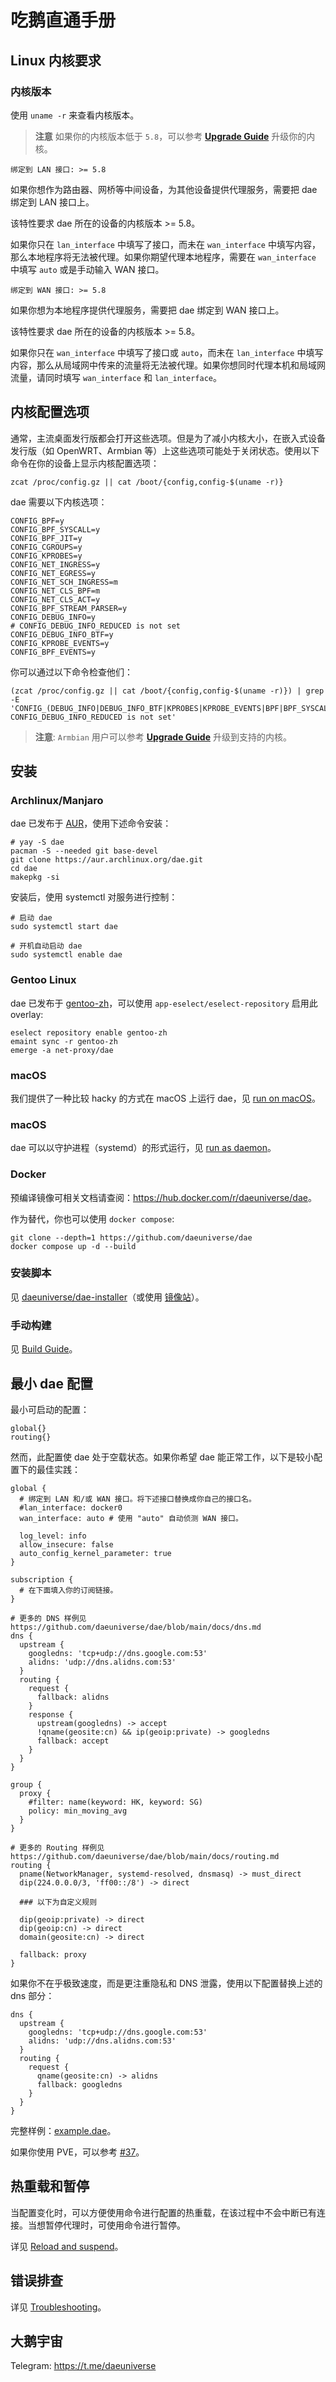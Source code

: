 # 吃鹅直通手册

## Linux 内核要求

### 内核版本

使用 `uname -r` 来查看内核版本。

> **注意**
> 如果你的内核版本低于 `5.8`，可以参考 [**Upgrade Guide**](./kernel-upgrade.md) 升级你的内核。

`绑定到 LAN 接口: >= 5.8`

如果你想作为路由器、网桥等中间设备，为其他设备提供代理服务，需要把 dae 绑定到 LAN 接口上。

该特性要求 dae 所在的设备的内核版本 >= 5.8。

如果你只在 `lan_interface` 中填写了接口，而未在 `wan_interface` 中填写内容，那么本地程序将无法被代理。如果你期望代理本地程序，需要在 `wan_interface` 中填写 `auto` 或是手动输入 WAN 接口。

`绑定到 WAN 接口: >= 5.8`

如果你想为本地程序提供代理服务，需要把 dae 绑定到 WAN 接口上。

该特性要求 dae 所在的设备的内核版本 >= 5.8。

如果你只在 `wan_interface` 中填写了接口或 `auto`，而未在 `lan_interface` 中填写内容，那么从局域网中传来的流量将无法被代理。如果你想同时代理本机和局域网流量，请同时填写 `wan_interface` 和 `lan_interface`。

## 内核配置选项

通常，主流桌面发行版都会打开这些选项。但是为了减小内核大小，在嵌入式设备发行版（如 OpenWRT、Armbian 等）上这些选项可能处于关闭状态。使用以下命令在你的设备上显示内核配置选项：

```shell
zcat /proc/config.gz || cat /boot/{config,config-$(uname -r)}
```

dae 需要以下内核选项：

```
CONFIG_BPF=y
CONFIG_BPF_SYSCALL=y
CONFIG_BPF_JIT=y
CONFIG_CGROUPS=y
CONFIG_KPROBES=y
CONFIG_NET_INGRESS=y
CONFIG_NET_EGRESS=y
CONFIG_NET_SCH_INGRESS=m
CONFIG_NET_CLS_BPF=m
CONFIG_NET_CLS_ACT=y
CONFIG_BPF_STREAM_PARSER=y
CONFIG_DEBUG_INFO=y
# CONFIG_DEBUG_INFO_REDUCED is not set
CONFIG_DEBUG_INFO_BTF=y
CONFIG_KPROBE_EVENTS=y
CONFIG_BPF_EVENTS=y
```

你可以通过以下命令检查他们：

```shell
(zcat /proc/config.gz || cat /boot/{config,config-$(uname -r)}) | grep -E 'CONFIG_(DEBUG_INFO|DEBUG_INFO_BTF|KPROBES|KPROBE_EVENTS|BPF|BPF_SYSCALL|BPF_JIT|BPF_STREAM_PARSER|NET_CLS_ACT|NET_SCH_INGRESS|NET_INGRESS|NET_EGRESS|NET_CLS_BPF|BPF_EVENTS|CGROUPS)=|# CONFIG_DEBUG_INFO_REDUCED is not set'
```

> **注意**: `Armbian` 用户可以参考 [**Upgrade Guide**](./kernel-upgrade.md) 升级到支持的内核。

## 安装

### Archlinux/Manjaro

dae 已发布于 [AUR](https://aur.archlinux.org/packages/dae)，使用下述命令安装：

```shell
# yay -S dae
pacman -S --needed git base-devel
git clone https://aur.archlinux.org/dae.git
cd dae
makepkg -si
```

安装后，使用 systemctl 对服务进行控制：

```shell
# 启动 dae
sudo systemctl start dae

# 开机自动启动 dae
sudo systemctl enable dae
```

### Gentoo Linux

dae 已发布于 [gentoo-zh](https://github.com/microcai/gentoo-zh)，可以使用 `app-eselect/eselect-repository` 启用此 overlay:

```shell
eselect repository enable gentoo-zh
emaint sync -r gentoo-zh
emerge -a net-proxy/dae
```

### macOS

我们提供了一种比较 hacky 的方式在 macOS 上运行 dae，见 [run on macOS](run-on-macos.md)。

### macOS

dae 可以以守护进程（systemd）的形式运行，见 [run as daemon](run-as-daemon)。

### Docker

预编译镜像可相关文档请查阅：<https://hub.docker.com/r/daeuniverse/dae>。

作为替代，你也可以使用 `docker compose`:

```shell
git clone --depth=1 https://github.com/daeuniverse/dae
docker compose up -d --build
```

### 安装脚本

见 [daeuniverse/dae-installer](https://github.com/daeuniverse/dae-installer)（或使用 [镜像站](https://hubmirror.v2raya.org/daeuniverse/dae-installer)）。

### 手动构建

见 [Build Guide](build-by-yourself.md)。

## 最小 dae 配置

最小可启动的配置：

```shell
global{}
routing{}
```

然而，此配置使 dae 处于空载状态。如果你希望 dae 能正常工作，以下是较小配置下的最佳实践：

```shell
global {
  # 绑定到 LAN 和/或 WAN 接口。将下述接口替换成你自己的接口名。
  #lan_interface: docker0
  wan_interface: auto # 使用 "auto" 自动侦测 WAN 接口。

  log_level: info
  allow_insecure: false
  auto_config_kernel_parameter: true
}

subscription {
  # 在下面填入你的订阅链接。
}

# 更多的 DNS 样例见 https://github.com/daeuniverse/dae/blob/main/docs/dns.md
dns {
  upstream {
    googledns: 'tcp+udp://dns.google.com:53'
    alidns: 'udp://dns.alidns.com:53'
  }
  routing {
    request {
      fallback: alidns
    }
    response {
      upstream(googledns) -> accept
      !qname(geosite:cn) && ip(geoip:private) -> googledns
      fallback: accept
    }
  }
}

group {
  proxy {
    #filter: name(keyword: HK, keyword: SG)
    policy: min_moving_avg
  }
}

# 更多的 Routing 样例见 https://github.com/daeuniverse/dae/blob/main/docs/routing.md
routing {
  pname(NetworkManager, systemd-resolved, dnsmasq) -> must_direct
  dip(224.0.0.0/3, 'ff00::/8') -> direct

  ### 以下为自定义规则

  dip(geoip:private) -> direct
  dip(geoip:cn) -> direct
  domain(geosite:cn) -> direct

  fallback: proxy
}
```

如果你不在乎极致速度，而是更注重隐私和 DNS 泄露，使用以下配置替换上述的 dns 部分：

```shell
dns {
  upstream {
    googledns: 'tcp+udp://dns.google.com:53'
    alidns: 'udp://dns.alidns.com:53'
  }
  routing {
    request {
      qname(geosite:cn) -> alidns
      fallback: googledns
    }
  }
}
```

完整样例：[example.dae](https://github.com/daeuniverse/dae/blob/main/example.dae)。

如果你使用 PVE，可以参考 [#37](https://github.com/daeuniverse/dae/discussions/37)。

## 热重载和暂停

当配置变化时，可以方便使用命令进行配置的热重载，在该过程中不会中断已有连接。当想暂停代理时，可使用命令进行暂停。

详见 [Reload and suspend](reload-and-suspend.md)。

## 错误排查

详见 [Troubleshooting](troubleshooting.md)。

## 大鹅宇宙

Telegram: <https://t.me/daeuniverse>
